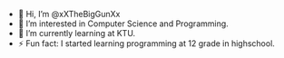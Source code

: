 - 👋 Hi, I’m @xXTheBigGunXx
- 👀 I’m interested in Computer Science and Programming.
- 🌱 I’m currently learning at KTU.
- ⚡ Fun fact: I started learning programming at 12 grade in highschool.

<!---
xXTheBigGunXx/xXTheBigGunXx is a ✨ special ✨ repository because its `README.md` (this file) appears on your GitHub profile.
You can click the Preview link to take a look at your changes.
--->

